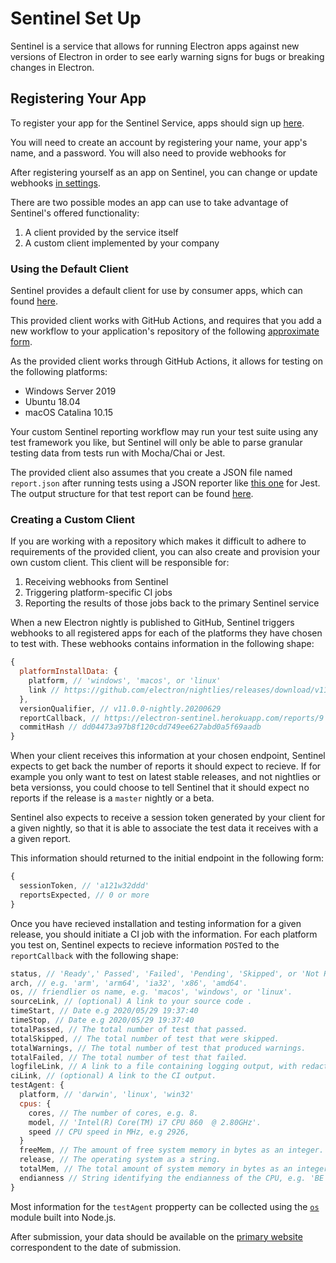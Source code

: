 # Sentinel Set Up

Sentinel is a service that allows for running Electron apps against new versions of Electron in order to see early warning signs for bugs or breaking changes in Electron.

## Registering Your App

To register your app for the Sentinel Service, apps should sign up [here](https://electron-sentinel.herokuapp.com/signup).

You will need to create an account by registering your name, your app's name, and a password. You will also need to provide webhooks for 

After registering yourself as an app on Sentinel, you can change or update webhooks [in settings](https://electron-sentinel.herokuapp.com/settings).

There are two possible modes an app can use to take advantage of Sentinel's offered functionality:
1. A client provided by the service itself
2. A custom client implemented by your company

### Using the Default Client

Sentinel provides a default client for use by consumer apps, which can found [here](https://github.com/codebytere/sentinel-client).

This provided client works with GitHub Actions, and requires that you add a new workflow to your application's repository of the following [approximate form](https://github.com/codebytere/sentinel-client/blob/master/generate_sentinel_report.yml).

As the provided client works through GitHub Actions, it allows for testing on the following platforms:

* Windows Server 2019
* Ubuntu 18.04
* macOS Catalina 10.15

Your custom Sentinel reporting workflow may run your test suite using any test framework you like, but Sentinel will only be able to parse granular testing data from tests run with Mocha/Chai or Jest.

The provided client also assumes that you create a JSON file named `report.json` after running tests using a JSON reporter like [this one](https://jestjs.io/docs/en/cli.html#--outputfilefilename) for Jest. The output structure for that test report can be found [here](https://jestjs.io/docs/en/configuration#testresultsprocessor-string).

### Creating a Custom Client

If you are working with a repository which makes it difficult to adhere to requirements of the provided client, you can also create and provision your own custom client. This client will be responsible for:

1. Receiving webhooks from Sentinel
2. Triggering platform-specific CI jobs
3. Reporting the results of those jobs back to the primary Sentinel service

When a new Electron nightly is published to GitHub, Sentinel triggers webhooks to all registered apps for each of the platforms they have chosen to test with. These webhooks contains information in the following shape:

```js
{
  platformInstallData: {
    platform, // 'windows', 'macos', or 'linux'
    link // https://github.com/electron/nightlies/releases/download/v11.0.0-nightly.20200618/electron-v11.0.0-nightly.20200618-darwin-x64.zip
  },
  versionQualifier, // v11.0.0-nightly.20200629
  reportCallback, // https://electron-sentinel.herokuapp.com/reports/9
  commitHash // dd04473a97b8f120cdd749ee627abd0a5f69aadb
}
```

When your client receives this information at your chosen endpoint, Sentinel expects to get back the number of reports it should expect to recieve. If for example you only want to test on latest stable releases, and not nightlies or beta versionss, you could choose to tell Sentinel that it should expect no reports if the release is a `master` nightly or a beta.

Sentinel also expects to receive a session token generated by your client for a given nightly, so that it is able to associate the test data it receives with a a given report.

This information should returned to the initial endpoint in the following form:

```js
{
  sessionToken, // 'a121w32ddd'
  reportsExpected, // 0 or more
}
```

Once you have recieved installation and testing information for a given release, you should initiate a CI job with the information. For each platform you test on, Sentinel expects to recieve information `POST`ed to the `reportCallback` with the following shape:

```js
status, // 'Ready',' Passed', 'Failed', 'Pending', 'Skipped', or 'Not Run'.
arch, // e.g. 'arm', 'arm64', 'ia32', 'x86', 'amd64'.
os, // friendlier os name, e.g. 'macos', 'windows', or 'linux'.
sourceLink, // (optional) A link to your source code .
timeStart, // Date e.g 2020/05/29 19:37:40
timeStop, // Date e.g 2020/05/29 19:37:40
totalPassed, // The total number of test that passed.
totalSkipped, // The total number of test that were skipped.
totalWarnings, // The total number of test that produced warnings.
totalFailed, // The total number of test that failed.
logfileLink, // A link to a file containing logging output, with redacted information removed.
ciLink, // (optional) A link to the CI output.
testAgent: {
  platform, // 'darwin', 'linux', 'win32'
  cpus: {
    cores, // The number of cores, e.g. 8.
    model, // 'Intel(R) Core(TM) i7 CPU 860  @ 2.80GHz'.
    speed // CPU speed in MHz, e.g 2926,
  }
  freeMem, // The amount of free system memory in bytes as an integer.
  release, // The operating system as a string.
  totalMem, // The total amount of system memory in bytes as an integer.
  endianness // String identifying the endianness of the CPU, e.g. 'BE' or 'LE'.
}
```

Most information for the `testAgent` propperty can be collected using the [`os`](https://nodejs.org/api/os.html) module built into Node.js.

After submission, your data should be available on the [primary website](https://electron-sentinel.herokuapp.com/) correspondent to the date of submission.
